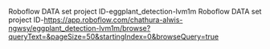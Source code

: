 Roboflow DATA set project ID-eggplant_detection-lvm1m
Roboflow DATA set project ID-https://app.roboflow.com/chathura-alwis-ngwsy/eggplant_detection-lvm1m/browse?queryText=&pageSize=50&startingIndex=0&browseQuery=true
